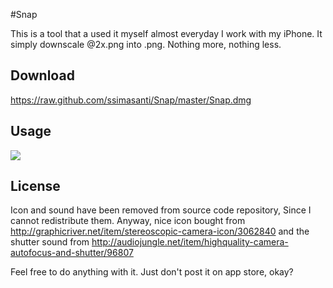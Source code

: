 #Snap

This is a tool that a used it myself almost everyday I work with my iPhone.
It simply downscale @2x.png into .png. Nothing more, nothing less.

## Download

https://raw.github.com/ssimasanti/Snap/master/Snap.dmg

## Usage

<img src="https://raw.github.com/ssimasanti/Snap/master/Screenshot.png">


## License

Icon and sound have been removed from source code repository, Since I cannot redistribute them.
Anyway, nice icon bought from http://graphicriver.net/item/stereoscopic-camera-icon/3062840
and the shutter sound from http://audiojungle.net/item/highquality-camera-autofocus-and-shutter/96807

Feel free to do anything with it. Just don't post it on app store, okay?


